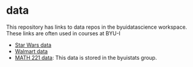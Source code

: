 # data

This repository has links to data repos in the byuidatascience workspace. These links are often used in courses at BYU-I

- [Star Wars data](https://github.com/byuidatascience/data_fivethirtyeight_starwars)
- [Walmart data](https://github.com/byuidatascience/data_walmart)
- [MATH 221 data](https://github.com/byuistats/data): This data is stored in the byuistats group.